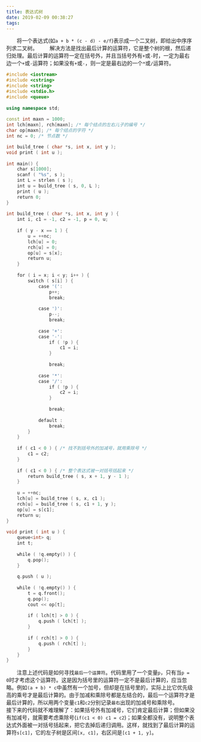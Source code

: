 ```yaml
---
title: 表达式树
date: 2019-02-09 00:38:27
tags:
---
```

&emsp;&emsp;将一个表达式(如`a + b * (c - d) - e/f`)表示成一个二叉树，即给出中序序列求二叉树。
&emsp;&emsp;解决方法是找出最后计算的运算符，它是整个树的根，然后递归处理。最后计算的运算符一定在括号外，并且当括号外有`+`或`-`时，一定为最右边一个`+`或`-`运算符；如果没有`+`或`-`，则一定是最右边的一个`*`或`/`运算符。

``` cpp
#include <iostream>
#include <cstring>
#include <string>
#include <stdio.h>
#include <queue>
​
using namespace std;
​
const int maxn = 1000;
int lch[maxn], rch[maxn]; /* 每个结点的左右儿子的编号 */
char op[maxn]; /* 每个结点的字符 */
int nc = 0; /* 节点数 */

int build_tree ( char *s, int x, int y );
void print ( int u );
​
int main() {
    char s[1000];
    scanf ( "%s", s );
    int L = strlen ( s );
    int u = build_tree ( s, 0, L );
    print ( u );
    return 0;
}
​
int build_tree ( char *s, int x, int y ) {
    int i, c1 = -1, c2 = -1, p = 0, u;
​
    if ( y - x == 1 ) {
        u = ++nc;
        lch[u] = 0;
        rch[u] = 0;
        op[u] = s[x];
        return u;
    }
​
    for ( i = x; i < y; i++ ) {
        switch ( s[i] ) {
            case '(':
                p++;
                break;
​
            case ')':
                p--;
                break;
​
            case '+':
            case '-':
                if ( !p ) {
                    c1 = i;
                }
​
                break;
​
            case '*':
            case '/':
                if ( !p ) {
                    c2 = i;
                }
​
                break;
​
            default :
                break;
        }
    }
​
    if ( c1 < 0 ) { /* 找不到括号外的加减号，就用乘除号 */
        c1 = c2;
    }
​
    if ( c1 < 0 ) { /* 整个表达式被一对括号括起来 */
        return build_tree ( s, x + 1, y - 1 );
    }
​
    u = ++nc;
    lch[u] = build_tree ( s, x, c1 );
    rch[u] = build_tree ( s, c1 + 1, y );
    op[u] = s[c1];
    return u;
}
​
void print ( int u ) {
    queue<int> q;
    int t;
​
    while ( !q.empty() ) {
        q.pop();
    }
​
    q.push ( u );
​
    while ( !q.empty() ) {
        t = q.front();
        q.pop();
        cout << op[t];
​
        if ( lch[t] > 0 ) {
            q.push ( lch[t] );
        }
​
        if ( rch[t] > 0 ) {
            q.push ( rch[t] );
        }
    }
}
```

&emsp;&emsp;注意上述代码是如何寻找`最后一个运算符`。代码里用了一个变量`p`，只有当`p = 0`时才考虑这个运算符。这是因为括号里的运算符一定不是最后计算的，应当忽略。例如`(a + b) * c`中虽然有一个加号，但却是在括号里的，实际上比它优先级高的乘号才是最后计算的。由于加减和乘除号都是左结合的，最后一个运算符才是最后计算的，所以用两个变量`c1`和`c2`分别记录`最右`出现的加减号和乘除号。
&emsp;&emsp;接下来的代码就不难理解了：如果括号外有加减号，它们肯定最后计算；但如果没有加减号，就需要考虑乘除号(`if(c1 < 0) c1 = c2`)；如果全都没有，说明整个表达式外面被一对括号括起来，把它去掉后递归调用。这样，就找到了最后计算的运算符`s[c1]`，它的左子树是区间`[x, c1]`，右区间是`[c1 + 1, y]`。
